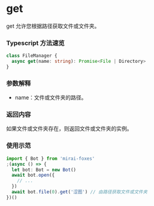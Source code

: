 # get

get 允许您根据路径获取文件或文件夹。

### Typescript 方法速览

```typescript
class FileManager {
  async get(name: string): Promise<File | Directory>
}
```
### 参数解释

- name：文件或文件夹的路径。

### 返回内容

如果文件或文件夹存在，则返回文件或文件夹的实例。

### 使用示范

```typescript
import { Bot } from 'mirai-foxes'
;(async () => {
  let bot: Bot = new Bot()
  await bot.open({
    // ...
  })
  await bot.file(0).get('涩图') // 由路径获取文件或文件夹
})()
```
